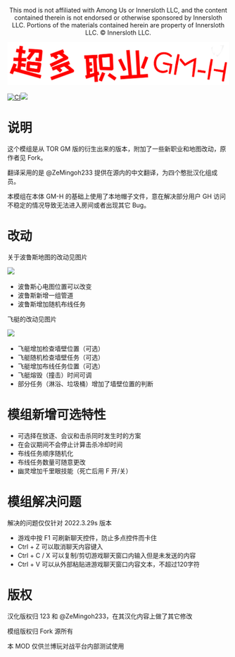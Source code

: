 <p align="center">This mod is not affiliated with Among Us or Innersloth LLC, and the content contained therein is not endorsed or otherwise sponsored by Innersloth LLC. Portions of the materials contained herein are property of Innersloth LLC. © Innersloth LLC.</p>

![](Images/Banner.png)  

[![CI](https://github.com/RamboPlayCom/TOR-GM-H_RamboPlay/actions/workflows/main.yml/badge.svg)](https://github.com/RamboPlayCom/TOR-GM-H_RamboPlay/actions/workflows/main.yml)![](https://img.shields.io/bstats/players/1?style=plastic)

# 说明
这个模组是从 TOR GM 版的衍生出来的版本，附加了一些新职业和地图改动，原作者见 Fork。

翻译采用的是 @ZeMingoh233 提供在源内的中文翻译，为四个憨批汉化组成员。

本模组在本体 GM-H 的基础上使用了本地帽子文件，意在解决部分用户 GH 访问不稳定的情况导致无法进入房间或者出现其它 Bug。

# 改动
关于波鲁斯地图的改动见图片

![](Images/polus_mod.png)  
- 波鲁斯心电图位置可以改变
- 波鲁斯新增一组管道
- 波鲁斯增加随机布线任务

飞艇的改动见图片

![](Images/airship_mod.png)
- 飞艇增加检查墙壁位置（可选）
- 飞艇随机检查墙壁任务（可选）
- 飞艇增加布线任务位置（可选）
- 飞艇熔毁（撞击）时间可调
- 部分任务（淋浴、垃圾桶）增加了墙壁位置的判断

# 模组新增可选特性
- 可选择在放逐、会议和击杀同时发生时的方案
- 在会议期间不会停止计算击杀冷却时间
- 布线任务顺序随机化
- 布线任务数量可随意更改
- 幽灵增加千里眼技能（死亡后用 F 开/关）

# 模组解决问题
解决的问题仅仅针对 2022.3.29s 版本
- 游戏中按 F1 可刷新聊天控件，防止多点控件而卡住
- Ctrl + Z 可以取消聊天内容键入
- Ctrl + C / X 可以复制/剪切游戏聊天窗口内输入但是未发送的内容 
- Ctrl + V 可以从外部粘贴进游戏聊天窗口内容文本，不超过120字符

# 版权
汉化版权归 123 和 @ZeMingoh233，在其汉化内容上做了其它修改

模组版权归 Fork 源所有

本 MOD 仅供兰博玩对战平台内部测试使用
